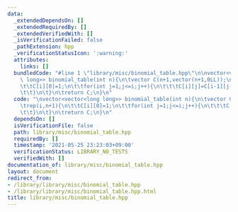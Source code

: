 ```yaml
---
data:
  _extendedDependsOn: []
  _extendedRequiredBy: []
  _extendedVerifiedWith: []
  _isVerificationFailed: false
  _pathExtension: hpp
  _verificationStatusIcon: ':warning:'
  attributes:
    links: []
  bundledCode: "#line 1 \"library/misc/binomial_table.hpp\"\n\nvector<vector<long\
    \ long>> binomial_table(int n){\n\tvector C(n+1,vector(n+1,0LL));\n\trep(i,n+1){\n\
    \t\tC[i][0]=1;\n\t\tfor(int j=1;j<=i;j++){\n\t\t\tC[i][j]=C[i-1][j-1]+C[i-1][j];\n\
    \t\t}\n\t}\n\treturn C;\n}\n"
  code: "\nvector<vector<long long>> binomial_table(int n){\n\tvector C(n+1,vector(n+1,0LL));\n\
    \trep(i,n+1){\n\t\tC[i][0]=1;\n\t\tfor(int j=1;j<=i;j++){\n\t\t\tC[i][j]=C[i-1][j-1]+C[i-1][j];\n\
    \t\t}\n\t}\n\treturn C;\n}\n"
  dependsOn: []
  isVerificationFile: false
  path: library/misc/binomial_table.hpp
  requiredBy: []
  timestamp: '2021-05-25 23:23:03+09:00'
  verificationStatus: LIBRARY_NO_TESTS
  verifiedWith: []
documentation_of: library/misc/binomial_table.hpp
layout: document
redirect_from:
- /library/library/misc/binomial_table.hpp
- /library/library/misc/binomial_table.hpp.html
title: library/misc/binomial_table.hpp
---
```

